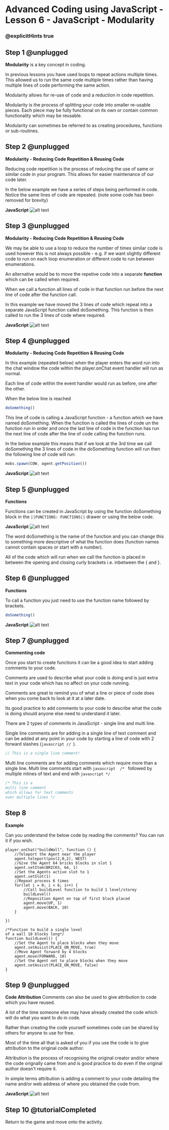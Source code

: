 # Advanced Coding using JavaScript - Lesson 6 - JavaScript - Modularity

### @explicitHints true

## Step 1 @unplugged
**Modularity** is a key concept in coding.

In previous lessons you have used loops to repeat actions multiple times. 
This allowed us to run the same code multiple times rather than having multiple lines of code performing the same action.

Modularity allows for re-use of code and a reduction in code repetition.

Modularity is the process of splitting your code into smaller re-usable pieces. Each piece may be fully functional on its own or contain common functionality which may be reusable.

Modularity can sometimes be referred to as creating procedures, functions or sub-routines.

## Step 2 @unplugged
**Modularity - Reducing Code Repetition & Reusing Code**

Reducing code repetition is the process of reducing the use of same or similar code in your program. This allows for easier maintenance of our code later.

In the below example we have a series of steps being performed in code. Notice the same lines of code are repeated.
(note some code has been removed for brevity)

**JavaScript**
![alt text](https://advancedjsv3.codingcredentials.com/Lesson6/6.3/images/1.jpg?raw=true "JavaScript")

## Step 3 @unplugged
**Modularity - Reducing Code Repetition & Reusing Code**

We may be able to use a loop to reduce the number of times similar code is used however this is not always possible - e.g. if we want slightly different code to run on each loop enumeration or different code to run between enumerations.

An alternative would be to move the repetive code into a separate **function** which can be called when required.

When we call a function all lines of code in that function run before the next line of code after the function call.

In this example we have moved the 3 lines of code which repeat into a separate JavaScript function called doSomething. This function is then called to run the 3 lines of code where required.

**JavaScript**
![alt text](https://advancedjsv3.codingcredentials.com/Lesson6/6.3/images/2.jpg?raw=true "JavaScript")

## Step 4 @unplugged
**Modularity - Reducing Code Repetition & Reusing Code**

In this example (repeated below) when the player enters the word run into the chat window the code within the player.onChat event handler will run as normal. 

Each line of code within the event handler would run as before, one after the other. 

When the below line is reached

```javascript 
doSomething()
```

This line of code is calling a JavaScript function - a function which we have named doSomething. When the function is called the lines of code un the function run in order and once the last line of code in the function has run the next line of code after the line of code calling the function runs.

In the below example this means that if we look at the 3rd time we call doSomething the 3 lines of code in the doSomething function will run then the following line of code will run:

```javascript 
mobs.spawn(COW, agent.getPosition())
```

**JavaScript**
![alt text](https://advancedjsv3.codingcredentials.com/Lesson6/6.3/images/3.jpg?raw=true "JavaScript")

## Step 5 @unplugged
**Functions**

Functions can be created in JavaScript by using the function doSomething block in the ``||FUNCTIONS: FUNCTIONS||`` drawer or using the below code. 

**JavaScript**
![alt text](https://advancedjsv3.codingcredentials.com/Lesson6/6.3/images/4.jpg?raw=true "JavaScript")

The word doSomething is the name of the function and you can change this to something more descriptive of what the function does (function names cannot contain spaces or start with a number).

All of the code which will run when we call the function is placed in between the opening and closing curly brackets i.e. inbetween the { and  }.
## Step 6 @unplugged
**Functions**

To call a function you just need to use the function name followed by brackets.
```javascript 
doSomething()
```

**JavaScript**
![alt text](https://advancedjsv3.codingcredentials.com/Lesson6/6.3/images/5.jpg?raw=true "JavaScript")

## Step 7 @unplugged
**Commenting code**

Once you start to create functions it can be a good idea to start adding comments to your code.

Comments are used to describe what your code is doing and is just extra text in your code which has no affect on your code running.

Comments are great to remind you of what a line or piece of code does when you come back to look at it at a later date.

Its good practice to add comments to your code to describe what the code is doing should anyone else need to understand it later.

There are 2 types of comments in JavaScript - single line and multi line. 

Single line comments are for adding in a single line of text comment and can be added at any point in your code by starting a line of code with 2 forward slashes (```javascript // ```). 
```javascript 
// This is a single line comment!
```

Multi line comments are for adding comments which require more than a single line. Multi line comments start with ```javascript  /* ``` followed by multiple mlines of text and end with ```javascript */ ```

```javascript 
/* This is a 
multi line comment
which allows for text comments 
over multiple lines */
```
## Step 8 
**Example**

Can you understand the below code by reading the comments? You can run it if you wish.

```template
player.onChat("buildWall", function () {
    //Teleport the Agent near the player
    agent.teleport(pos(2,0,2), WEST)
    //Give the Agent 64 bricks blocks in slot 1
    agent.setItem(BRICKS, 64, 1)
    //Set the Agents active slot to 1
    agent.setSlot(1)
    //Repeat process 6 times
    for(let i = 0; i < 6; i++) {
        //Call buildLevel function to build 1 level/storey
        buildLevel()
        //Reposition Agent on top of first block placed
        agent.move(UP, 1)
        agent.move(BACK, 10)
    }

})

/*Function to build a single level 
of a wall 10 blocks long*/
function buildLevel() {
    //Set the Agent to place blocks when they move
    agent.setAssist(PLACE_ON_MOVE, true)
    //Move Agent forward by 4 blocks
    agent.move(FORWARD, 10)
    //Set the Agent not to place blocks when they move
    agent.setAssist(PLACE_ON_MOVE, false)
}
```

## Step 9 @unplugged
**Code Attribution**
Comments can also be used to give attribution to code which you have reused. 

A lot of the time someone else may have already created the code which will do what you want to do in code.

Rather than creating the code yourself sometimes code can be shared by others for anyone to use for free. 

Most of the time all that is asked of you if you use the code is to give attribution to the original code author.

Attribution is the process of recognising the original creator and/or where the code orignally came from and is good practice to do even if the original author doesn't require it.

In simple terms attribution is adding a comment to your code detailing the name and/or web address of where you obtained the code from.

**JavaScript**
![alt text](https://advancedjsv3.codingcredentials.com/Lesson6/6.3/images/6.jpg?raw=true "JavaScript")

## Step 10 @tutorialCompleted
Return to the game and move onto the activity.